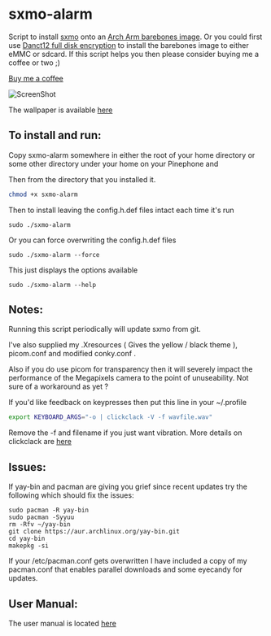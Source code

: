 # sxmo-alarm
Script to install [sxmo](https://sr.ht/~mil/Sxmo/) onto an [Arch Arm barebones image](https://github.com/dreemurrs-embedded/Pine64-Arch/releases).
Or you could first use [Danct12 full disk encryption](https://github.com/dreemurrs-embedded/archarm-mobile-fde-installer) to install the barebones image to either eMMC or sdcard.
If this script helps you then please consider buying me a coffee or two ;)

<a href="https://www.buymeacoffee.com/JustineSmithies">Buy me a coffee</a>

![ScreenShot](screenshot.jpg)

The wallpaper is available [here](https://www.artstation.com/artwork/gJPLLx)

## To install and run:

Copy sxmo-alarm somewhere in either the root of your home directory 
or some other directory under your home on your Pinephone and

Then from the directory that you installed it.

```sh
chmod +x sxmo-alarm
```

Then to install leaving the config.h.def files intact each time it's run

```
sudo ./sxmo-alarm
```

Or you can force overwriting the config.h.def files

```
sudo ./sxmo-alarm --force
```

This just displays the options available

```
sudo ./sxmo-alarm --help
```

## Notes: 

Running this script periodically will update sxmo from git.

I've also supplied my .Xresources ( Gives the yellow / black theme ), picom.conf and modified conky.conf .

Also if you do use picom for transparency then it will severely impact the performance of the Megapixels camera to the point of unuseability. Not sure of a workaround as yet ?

If you'd like feedback on keypresses then put this line in your ~/.profile

```sh
export KEYBOARD_ARGS="-o | clickclack -V -f wavfile.wav"

```
Remove the -f and filename if you just want vibration. More details on clickclack are [here](https://git.sr.ht/~proycon/clickclack)


## Issues:

If yay-bin and pacman are giving you grief since recent updates try the following which should fix the issues:

```
sudo pacman -R yay-bin
sudo pacman -Syyuu
rm -Rfv ~/yay-bin
git clone https://aur.archlinux.org/yay-bin.git
cd yay-bin
makepkg -si
```
If your /etc/pacman.conf gets overwritten I have included a copy of my pacman.conf that enables parallel downloads and some eyecandy for updates.

## User Manual:

The user manual is located [here](https://git.sr.ht/~mil/sxmo-docs/tree/master/USERGUIDE.md)
